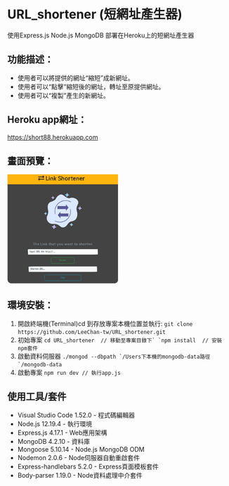 # URL_shortener (短網址產生器)
使用Express.js Node.js MongoDB 部署在Heroku上的短網址產生器

## 功能描述：
* 使用者可以將提供的網址“縮短”成新網址。
* 使用者可以“點擊”縮短後的網址，轉址至原提供網址。
* 使用者可以“複製”產生的新網址。

## Heroku app網址：
https://short88.herokuapp.com

## 畫面預覽：
<img src="/public/images/readme_photo.jpg" alt="畫面預覽" width="50%"/>

## 環境安裝：
1. 開啟終端機(Terminal)cd 到存放專案本機位置並執行:
 ```git clone https://github.com/LeeChan-tw/URL_shortener.git```
2. 初始專案
 ```cd URL_shortener  // 移動至專案目錄下` `npm install  // 安裝npm套件```
3. 啟動資料伺服器
 ```./mongod --dbpath `/Users下本機的mongodb-data路徑`/mongodb-data```
4. 啟動專案
 ```npm run dev // 執行app.js```

## 使用工具/套件 
* Visual Studio Code 1.52.0 - 程式碼編輯器
* Node.js 12.19.4 - 執行環境 
* Express.js 4.17.1 - Web應用架構
* MongoDB 4.2.10 - 資料庫
* Mongoose 5.10.14 - Node.js MongoDB ODM
* Nodemon 2.0.6 - Node伺服器自動重啟套件
* Express-handlebars 5.2.0 - Express頁面模板套件
* Body-parser 1.19.0 - Node資料處理中介套件


 

